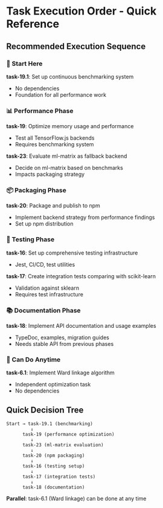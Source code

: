 # Task Execution Order - Quick Reference

## Recommended Execution Sequence

### 🚀 Start Here

**task-19.1**: Set up continuous benchmarking system

- No dependencies
- Foundation for all performance work

### 📊 Performance Phase

**task-19**: Optimize memory usage and performance

- Test all TensorFlow.js backends
- Requires benchmarking system

**task-23**: Evaluate ml-matrix as fallback backend

- Decide on ml-matrix based on benchmarks
- Impacts packaging strategy

### 📦 Packaging Phase

**task-20**: Package and publish to npm

- Implement backend strategy from performance findings
- Set up npm distribution

### 🧪 Testing Phase

**task-16**: Set up comprehensive testing infrastructure

- Jest, CI/CD, test utilities

**task-17**: Create integration tests comparing with scikit-learn

- Validation against sklearn
- Requires test infrastructure

### 📚 Documentation Phase

**task-18**: Implement API documentation and usage examples

- TypeDoc, examples, migration guides
- Needs stable API from previous phases

### 🔧 Can Do Anytime

**task-6.1**: Implement Ward linkage algorithm

- Independent optimization task
- No dependencies

## Quick Decision Tree

```
Start → task-19.1 (benchmarking)
         ↓
      task-19 (performance optimization)
         ↓
      task-23 (ml-matrix evaluation)
         ↓
      task-20 (npm packaging)
         ↓
      task-16 (testing setup)
         ↓
      task-17 (integration tests)
         ↓
      task-18 (documentation)
```

**Parallel**: task-6.1 (Ward linkage) can be done at any time
